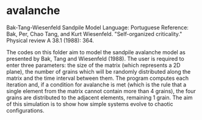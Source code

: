 # avalanche
Bak-Tang-Wiesenfeld Sandpile Model
Language: Portuguese
Reference: Bak, Per, Chao Tang, and Kurt Wiesenfeld. "Self-organized criticality." Physical review A 38.1 (1988): 364.

The codes on this folder aim to model the sandpile avalanche model as presented by Bak, Tang and Wiesenfeld (1988). The user is required to enter three parameters: the size of the matrix (which represents a 2D plane), the number of grains which will be randomly distributed along the matrix and the time interval between them. The program computes each iteration and, if a condition for avalanche is met (which is the rule that a single element from the matrix cannot contain more than 4 grains), the four grains are distributed to the adjacent elements, remaining 1 grain. The aim of this simulation is to show how simple systems evolve to chaotic configurations.
